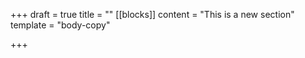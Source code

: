 +++
draft = true
title = ""
[[blocks]]
content = "This is a new section"
template = "body-copy"

+++
